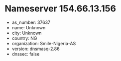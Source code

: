 # Nameserver 154.66.13.156

* as_number: 37637
* name: Unknown
* city: Unknown
* country: NG
* organization: Smile-Nigeria-AS
* version: dnsmasq-2.86
* dnssec: false
